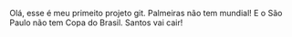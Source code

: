 Olá, esse é meu primeito projeto git.
Palmeiras não tem mundial!
E o São Paulo não tem Copa do Brasil.
Santos vai cair!